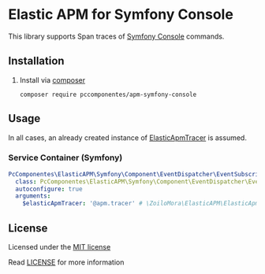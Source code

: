 # Elastic APM for Symfony Console

This library supports Span traces of [Symfony Console](https://github.com/symfony/console) commands.

## Installation

1) Install via [composer](https://getcomposer.org/)

    ```shell script
    composer require pccomponentes/apm-symfony-console
    ```

## Usage

In all cases, an already created instance of [ElasticApmTracer](https://github.com/zoilomora/elastic-apm-agent-php) is assumed.

### Service Container (Symfony)

```yaml
PcComponentes\ElasticAPM\Symfony\Component\EventDispatcher\EventSubscriber:
  class: PcComponentes\ElasticAPM\Symfony\Component\EventDispatcher\EventSubscriber
  autoconfigure: true
  arguments:
    $elasticApmTracer: '@apm.tracer' # \ZoiloMora\ElasticAPM\ElasticApmTracer instance.
```

## License
Licensed under the [MIT license](http://opensource.org/licenses/MIT)

Read [LICENSE](LICENSE) for more information
